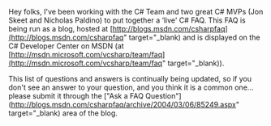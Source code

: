 Hey folks, I've been working with the C# Team and two great C# MVPs (Jon Skeet and Nicholas Paldino) to put together a &#8216;live' C# FAQ. This FAQ is being run as a blog, hosted at [http://blogs.msdn.com/csharpfaq](http://blogs.msdn.com/csharpfaq" target="_blank) and is displayed on the C# Developer Center on MSDN (at [http://msdn.microsoft.com/vcsharp/team/faq](http://msdn.microsoft.com/vcsharp/team/faq" target="_blank)).

This list of questions and answers is continually being updated, so if you don't see an answer to your question, and you think it is a common one... please submit it through the ["Ask a FAQ Question"](http://blogs.msdn.com/csharpfaq/archive/2004/03/06/85249.aspx" target="_blank) area of the blog.